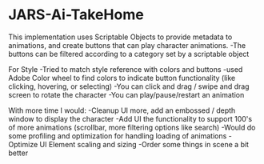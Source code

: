 # JARS-Ai-TakeHome
This implementation uses Scriptable Objects to provide metadata to animations, and create buttons that can play character animations.
-The buttons can be filtered according to a category set by a scriptable object

For Style
-Tried to match style reference with colors and buttons
-used Adobe Color wheel to find colors to indicate button functionality (like clicking, hovering, or selecting)
-You can click and drag / swipe and drag screen to rotate the character
-You can play/pause/restart an animation


With more time I would:
-Cleanup UI more, add an embossed / depth window to display the character
-Add UI the functionality to support 100's of more animations (scrollbar, more filtering options like search)
-Would do some profiling and optimization for handling loading of animations
-Optimize UI Element scaling and sizing
-Order some things in scene a bit better
